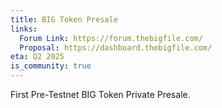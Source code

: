 ```yaml
---
title: BIG Token Presale
links:
  Forum Link: https://forum.thebigfile.com/
  Proposal: https://dashboard.thebigfile.com/
eta: Q2 2025
is_community: true
---
```


First Pre-Testnet BIG Token Private Presale.
